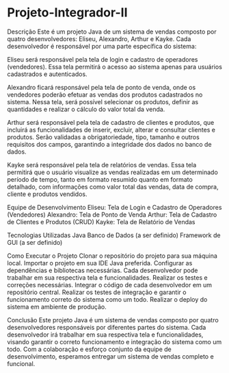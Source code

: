# Projeto-Integrador-II

Descrição
Este é um projeto Java de um sistema de vendas composto por quatro desenvolvedores: Eliseu, Alexandro, Arthur e Kayke. Cada desenvolvedor é responsável por uma parte específica do sistema:

Eliseu será responsável pela tela de login e cadastro de operadores (vendedores). Essa tela permitirá o acesso ao sistema apenas para usuários cadastrados e autenticados.

Alexandro ficará responsável pela tela de ponto de venda, onde os vendedores poderão efetuar as vendas dos produtos cadastrados no sistema. Nessa tela, será possível selecionar os produtos, definir as quantidades e realizar o cálculo do valor total da venda.

Arthur será responsável pela tela de cadastro de clientes e produtos, que incluirá as funcionalidades de inserir, excluir, alterar e consultar clientes e produtos. Serão validadas a obrigatoriedade, tipo, tamanho e outros requisitos dos campos, garantindo a integridade dos dados no banco de dados.

Kayke será responsável pela tela de relatórios de vendas. Essa tela permitirá que o usuário visualize as vendas realizadas em um determinado período de tempo, tanto em formato resumido quanto em formato detalhado, com informações como valor total das vendas, data de compra, cliente e produtos vendidos.

Equipe de Desenvolvimento
Eliseu: Tela de Login e Cadastro de Operadores (Vendedores)
Alexandro: Tela de Ponto de Venda
Arthur: Tela de Cadastro de Clientes e Produtos (CRUD)
Kayke: Tela de Relatório de Vendas

Tecnologias Utilizadas
Java
Banco de Dados (a ser definido)
Framework de GUI (a ser definido)

Como Executar o Projeto
Clonar o repositório do projeto para sua máquina local.
Importar o projeto em sua IDE Java preferida.
Configurar as dependências e bibliotecas necessárias.
Cada desenvolvedor pode trabalhar em sua respectiva tela e funcionalidades.
Realizar os testes e correções necessárias.
Integrar o código de cada desenvolvedor em um repositório central.
Realizar os testes de integração e garantir o funcionamento correto do sistema como um todo.
Realizar o deploy do sistema em ambiente de produção.

Conclusão
Este projeto Java é um sistema de vendas composto por quatro desenvolvedores responsáveis por diferentes partes do sistema. Cada desenvolvedor irá trabalhar em sua respectiva tela e funcionalidades, visando garantir o correto funcionamento e integração do sistema como um todo. Com a colaboração e esforço conjunto da equipe de desenvolvimento, esperamos entregar um sistema de vendas completo e funcional.
